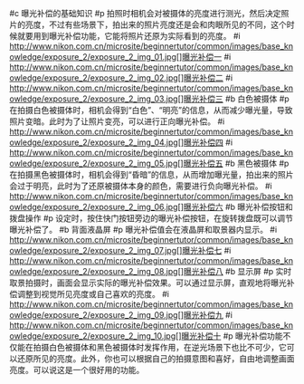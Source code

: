 #c 曝光补偿的基础知识
#p 拍照时相机会对被摄体的亮度进行测光，然后决定照片的亮度，不过有些场景下，拍出来的照片亮度还是会和肉眼所见的不同，这个时候就要用到曝光补偿功能，它能将照片还原为实际看到的亮度。
#i http://www.nikon.com.cn/microsite/beginnertutor/common/images/base_knowledge/exposure_2/exposure_2_img_01.jpg[]曝光补偿一
#i http://www.nikon.com.cn/microsite/beginnertutor/common/images/base_knowledge/exposure_2/exposure_2_img_02.jpg[]曝光补偿二
#i http://www.nikon.com.cn/microsite/beginnertutor/common/images/base_knowledge/exposure_2/exposure_2_img_03.jpg[]曝光补偿三
#b 白色被摄体
#p 在拍摄白色被摄体时，相机会得到“白色”、“明亮”的信息，从而减少曝光量，导致照片变暗。此时为了让照片变亮，可以进行正向曝光补偿。
#i http://www.nikon.com.cn/microsite/beginnertutor/common/images/base_knowledge/exposure_2/exposure_2_img_04.jpg[]曝光补偿四
#i http://www.nikon.com.cn/microsite/beginnertutor/common/images/base_knowledge/exposure_2/exposure_2_img_05.jpg[]曝光补偿五
#b 黑色被摄体
#p 在拍摄黑色被摄体时，相机会得到“昏暗”的信息，从而增加曝光量，拍出来的照片会过于明亮，此时为了还原被摄体本身的颜色，需要进行负向曝光补偿。
#i http://www.nikon.com.cn/microsite/beginnertutor/common/images/base_knowledge/exposure_2/exposure_2_img_06.jpg[]曝光补偿六
#b 曝光补偿按钮和拨盘操作
#p 设定时，按住快门按钮旁边的曝光补偿按钮，在旋转拨盘既可以调节曝光补偿了。
#b 背面液晶屏
#p 曝光补偿值会在液晶屏和取景器内显示。
#i http://www.nikon.com.cn/microsite/beginnertutor/common/images/base_knowledge/exposure_2/exposure_2_img_07.jpg[]曝光补偿七
#i http://www.nikon.com.cn/microsite/beginnertutor/common/images/base_knowledge/exposure_2/exposure_2_img_08.jpg[]曝光补偿八
#b 显示屏
#p 实时取景拍摄时，画面会显示实际的曝光补偿效果。可以通过显示屏，直观地将曝光补偿调整到视觉所见亮度或自己喜欢的亮度。
#i http://www.nikon.com.cn/microsite/beginnertutor/common/images/base_knowledge/exposure_2/exposure_2_img_09.jpg[]曝光补偿九
#i http://www.nikon.com.cn/microsite/beginnertutor/common/images/base_knowledge/exposure_2/exposure_2_img_10.jpg[]曝光补偿十
#p 曝光补偿功能不仅能在拍摄白色被摄体和黑色被摄体时发挥作用，在逆光场景下也比不可少，它可以还原所见的亮度。此外，你也可以根据自己的拍摄意图和喜好，自由地调整画面亮度。可以说这是一个很好用的功能。
